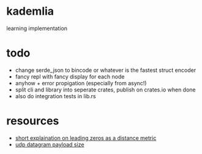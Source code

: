 # kademlia
learning implementation
# todo
- change serde_json to bincode or whatever is the fastest struct encoder
- fancy repl with fancy display for each node
- anyhow + error propigation (especially from async!)
- split cli and library into seperate crates, publish on crates.io when done
- also do integration tests in lib.rs
# resources
- [short explaination on leading zeros as a distance metric](https://stackoverflow.com/questions/48602172/how-to-represent-kademlia-distance-metric-as-integer)
- [udp datagram payload size](https://stackoverflow.com/questions/1098897/what-is-the-largest-safe-udp-packet-size-on-the-internet/35697810#35697810)